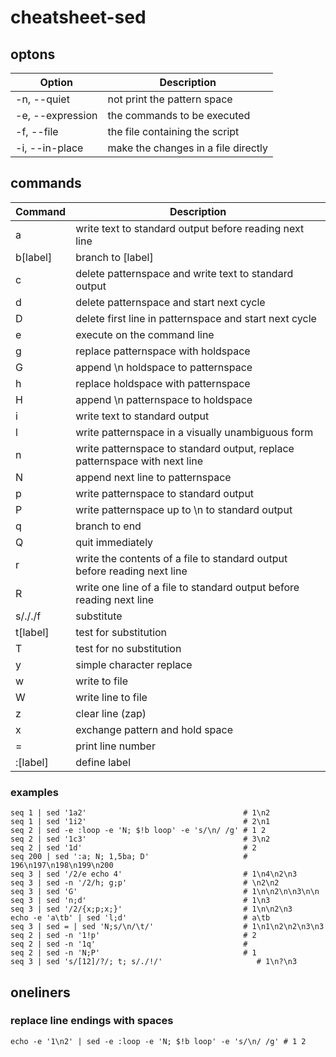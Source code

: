 # cheatsheet-sed

## optons

| Option           | Description                         |
| ---------------- | ----------------------------------- |
| -n, --quiet      | not print the pattern space         |
| -e, --expression | the commands to be executed         |
| -f, --file       | the file containing the script      |
| -i, --in-place   | make the changes in a file directly |

## commands

| Command  | Description                         |
| -------- | ----------------------------------- |
| a        | write text to standard output before reading next line |
| b[label] | branch to [label]                                      |
| c        | delete patternspace and write text to standard output  |
| d        | delete patternspace and start next cycle               |
| D        | delete first line in patternspace and start next cycle |
| e        | execute on the command line         |
| g        | replace patternspace with holdspace |
| G        | append \n holdspace to patternspace |
| h        | replace holdspace with patternspace |
| H        | append \n patternspace to holdspace |
| i        | write text to standard output       |
| l        | write patternspace in a visually unambiguous form                          |
| n        | write patternspace to standard output, replace patternspace with next line |
| N        | append next line to patternspace               |
| p        | write patternspace to standard output          |
| P        | write patternspace up to \n to standard output |
| q        | branch to end                                  |
| Q        | quit immediately                    |
| r        | write the contents of a file to standard output before reading next line |
| R        | write one line of a file to standard output before reading next line     |
| s/././f  | substitute                          |
| t[label] | test for substitution               |
| T        | test for no substitution            |
| y        | simple character replace            |
| w        | write to file                       |
| W        | write line to file                  |
| z        | clear line (zap)                    |
| x        | exchange pattern and hold space     |
| =        | print line number                   |
| :[label] | define label                        |

### examples

```
seq 1 | sed '1a2'                                   # 1\n2
seq 1 | sed '1i2'                                   # 2\n1
seq 2 | sed -e :loop -e 'N; $!b loop' -e 's/\n/ /g' # 1 2
seq 2 | sed '1c3'                                   # 3\n2
seq 2 | sed '1d'                                    # 2
seq 200 | sed ':a; N; 1,5ba; D'                     # 196\n197\n198\n199\n200
seq 3 | sed '/2/e echo 4'                           # 1\n4\n2\n3
seq 3 | sed -n '/2/h; g;p'                          # \n2\n2
seq 3 | sed 'G'                                     # 1\n\n2\n\n3\n\n
seq 3 | sed 'n;d'                                   # 1\n3
seq 3 | sed '/2/{x;p;x;}'                           # 1\n\n2\n3
echo -e 'a\tb' | sed 'l;d'                          # a\tb
seq 3 | sed = | sed 'N;s/\n/\t/'                    # 1\n1\n2\n2\n3\n3
seq 2 | sed -n '1!p'                                # 2
seq 2 | sed -n '1q'                                 #
seq 2 | sed -n 'N;P'                                # 1
seq 3 | sed 's/[12]/?/; t; s/./!/'                     # 1\n?\n3
```

## oneliners

### replace line endings with spaces

```
echo -e '1\n2' | sed -e :loop -e 'N; $!b loop' -e 's/\n/ /g' # 1 2
```

